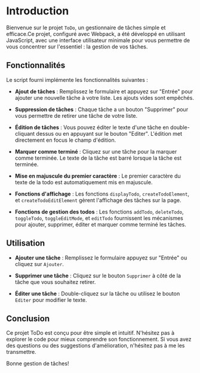# Introduction
Bienvenue sur le projet `ToDo`, un gestionnaire de tâches simple et efficace.Ce projet, configuré avec Webpack, a été développé en utilisant JavaScript, avec une interface utilisateur minimale pour vous permettre de vous concentrer sur l'essentiel : la gestion de vos tâches.

## Fonctionnalités
Le script fourni implémente les fonctionnalités suivantes :

- **Ajout de tâches** : Remplissez le formulaire et appuyez sur "Entrée" pour ajouter une nouvelle tâche à votre liste. Les ajouts vides sont empêchés.

- **Suppression de tâches** : Chaque tâche a un bouton "Supprimer" pour vous permettre de retirer une tâche de votre liste.

- **Édition de tâches** : Vous pouvez éditer le texte d'une tâche en double-cliquant dessus ou en appuyant sur le bouton "Editer". L'édition met directement en focus le champ d'édition.

- **Marquer comme terminé** : Cliquez sur une tâche pour la marquer comme terminée. Le texte de la tâche est barré lorsque la tâche est terminée.

- **Mise en majuscule du premier caractère** : Le premier caractère du texte de la todo est automatiquement mis en majuscule.


- **Fonctions d'affichage** : Les fonctions `displayTodo`, `createTodoElement`, et `createTodoEditElement` gèrent l'affichage des tâches sur la page.

- **Fonctions de gestion des todos** : Les fonctions `addTodo`, `deleteTodo`, `toggleTodo`, `toggleEditMode`, et `editTodo` fournissent les mécanismes pour ajouter, supprimer, éditer et marquer comme terminé les tâches.

## Utilisation
- **Ajouter une tâche** : Remplissez le formulaire appuyez sur "Entrée" ou cliquez sur `Ajouter`.

- **Supprimer une tâche** : Cliquez sur le bouton `Supprimer` à côté de la tâche que vous souhaitez retirer.

- **Éditer une tâche** : Double-cliquez sur la tâche ou utilisez le bouton `Editer` pour modifier le texte.

## Conclusion
Ce projet ToDo est conçu pour être simple et intuitif. N'hésitez pas à explorer le code pour mieux comprendre son fonctionnement. Si vous avez des questions ou des suggestions d'amélioration, n'hésitez pas à me les transmettre.

Bonne gestion de tâches!
